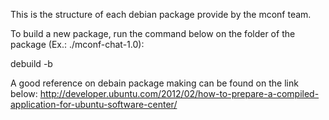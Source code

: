 This is the structure of each debian package provide by the mconf team.


To build a new package, run the command below on the folder of the package (Ex.: ./mconf-chat-1.0):

debuild -b


A good reference on debain package making can be found on the link below:
http://developer.ubuntu.com/2012/02/how-to-prepare-a-compiled-application-for-ubuntu-software-center/